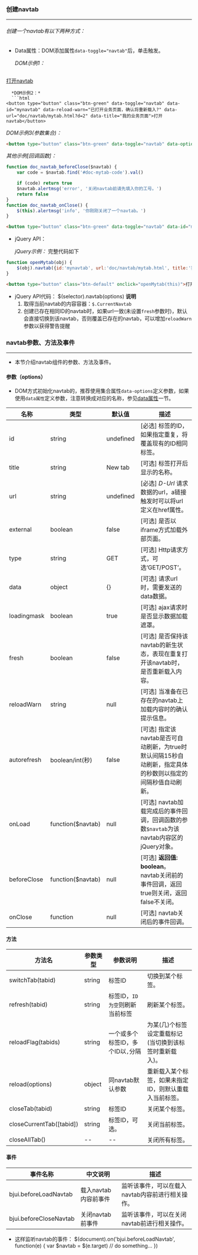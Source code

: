 ### 创建navtab
***
###### 创建一个navtab有以下两种方式：
* Data属性：DOM添加属性`data-toggle="navtab"`后，单击触发。

  *DOM示例1：*
  ```html
<a href="mytab.html?d=1" data-toggle="navtab" data-id="mynavtab" data-reload-warn="已打开业务页面，确认将重新载入?" data-title="我的业务页面">打开navtab</a>
```
  *DOM示例2：*
  ```html
<button type="button" class="btn-green" data-toggle="navtab" data-id="mynavtab" data-reload-warn="已打开业务页面，确认将重新载入?" data-url="doc/navtab/mytab.html?d=2" data-title="我的业务页面">打开navtab</button>
```
  *DOM示例3(参数集合)：*
  ```html
<button type="button" class="btn-green" data-toggle="navtab" data-options="{id:'mynavtab', reloadWarn:'已打开业务页面，确认将重新载入?', url:'doc/navtab/mytab.html?d=5', title:'我的业务页面(参数集合写法)'}">打开navtab(参数集合)</button>
```
  *其他示例[回调函数]：*
```js
function doc_navtab_beforeClose($navtab) {
    var code = $navtab.find('#doc-mytab-code').val()

    if (code) return true
    $navtab.alertmsg('error', '关闭navtab前请先填入你的工号。')
    return false
}
function doc_navtab_onClose() {
    $(this).alertmsg('info', '你刚刚关闭了一个navtab。')
}
```
```html
<button type="button" class="btn-green" data-toggle="navtab" data-id="mynavtab" data-reload-warn="已打开业务页面，确认将重新载入?" data-url="doc/navtab/mytab.html?d=3" data-title="navtab回调函数示例" data-before-close="doc_navtab_beforeClose" data-on-close="doc_navtab_onClose">打开navtab</button>
```
* jQuery API：

  *jQuery示例：* 完整代码如下
```js
function openMytab(obj) {
    $(obj).navtab({id:'mynavtab', url:'doc/navtab/mytab.html', title:'我的业务页面'});
}
```
```html
<button type="button" class="btn-default" onclick="openMytab(this)">打开navtab</button>
```
* jQuery API代码：
      $(selector).navtab(options)
**说明**
  1. 取得当前navtab的内容容器：`$.CurrentNavtab`
  2. 创建已存在相同ID的navtab时，如果url一致(未设置`fresh`参数时)，默认会直接切换到该navtab，否则覆盖已存在的navtab，可以增加`reloadWarn`参数以获得警告提醒

### navtab参数、方法及事件
***
* 本节介绍navtab组件的参数、方法及事件。
#### 参数（options）
* DOM方式初始化navtab的，推荐使用集合属性`data-options`定义参数，如果使用`data属性`定义参数，注意转换成对应的名称，参见[data属性](../datashu_xing.md)一节。

| 名称 | 类型 | 默认值 | 描述 |
| -- | -- | -- | -- |
| id | string | undefined | [必选] 标签的ID，如果指定重复，将覆盖现有的ID相同标签。 |
| title | string | New tab | [可选] 标签打开后显示的名称。 |
| url | string | undefined | [必选] <span class="badge"><i>D-Url</i></span> 请求数据的url，a链接触发时可以将url定义在href属性。 |
| external | boolean | false | [可选] 是否以iframe方式加载外部页面。 |
| type | string | GET | [可选] Http请求方式，可选‘GET/POST’。 |
| data | object | {} | [可选] 请求url时，需要发送的data数据。 |
| loadingmask | boolean | true | [可选] ajax请求时是否显示数据加载遮罩。 |
| fresh | boolean | false | [可选] 是否保持该navtab的新生状态，表现在重复打开该navtab时，是否重新载入内容。 |
| reloadWarn | string | null |[可选] 当准备在已存在的navtab上加载内容时的确认提示信息。 |
| autorefresh | boolean/int(秒) | false | [可选] 指定该navtab是否可自动刷新，为true时默认间隔15秒自动刷新，指定具体的秒数则以指定的间隔秒值自动刷新。 |
| onLoad | function($navtab) | null | [可选] navtab加载完成后的事件回调，回调函数的参数<code>$navtab</code>为该navtab内容区的jQuery对象。 |
| beforeClose | function($navtab) | null | [可选] <b>返回值: boolean</b>。 navtab关闭前的事件回调，返回true则关闭，返回false不关闭。 |
| onClose | function | null | [可选] navtab关闭后的事件回调。 |
#### 方法
| 方法名 | 参数类型 | 参数说明 | 描述 |
| -- | -- | -- | -- |
| switchTab(tabid) | string | 标签ID | 切换到某个标签。 |
| refresh(tabid) | string | 标签ID，<code>ID为空</code>则刷新当前标签 | 刷新某个标签。 |
| reloadFlag(tabids) | string | 一个或多个标签ID，多个ID以<code>,</code>分隔 | 为某(几)个标签设定重载标记(当切换到该标签时重新载入)。 |
| reload(options) | object | 同navtab默认参数 | 重新载入某个标签，如果未指定ID，则默认重载入当前标签。 |
| closeTab(tabid) | string | 标签ID | 关闭某个标签。 |
| closeCurrentTab([tabid]) | string | 标签ID，可选。 | 关闭当前标签。 |
| closeAllTab() | -- | -- | 关闭所有标签。 |
#### 事件
| 事件名称 | 中文说明 | 描述 |
| -- | -- | -- |
| bjui.beforeLoadNavtab | 载入navtab内容前事件 | 监听该事件，可以在载入navtab内容前进行相关操作。 |
| bjui.beforeCloseNavtab | 关闭navtab前事件 | 监听该事件，可以在关闭navtab前进行相关操作。 |
* 这样监听navtab的事件：
      $(document).on('bjui.beforeLoadNavtab', function(e) {
          var $navtab = $(e.target)
          // do something...
      })

